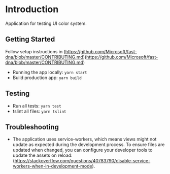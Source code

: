 # Introduction 
Application for testing UI color system.

## Getting Started
Follow setup instructions in (https://github.com/Microsoft/fast-dna/blob/master/CONTRIBUTING.md)(https://github.com/Microsoft/fast-dna/blob/master/CONTRIBUTING.md)

- Running the app locally: `yarn start`
- Build production app: `yarn build`

## Testing
- Run all tests: `yarn test`
- tslint all files: `yarn tslint`

## Troubleshooting
- The application uses service-workers, which means views might not update as expected during the development process. To ensure files are updated when changed, you can configure your developer tools to update the assets on reload: (https://stackoverflow.com/questions/40783790/disable-service-workers-when-in-development-mode).